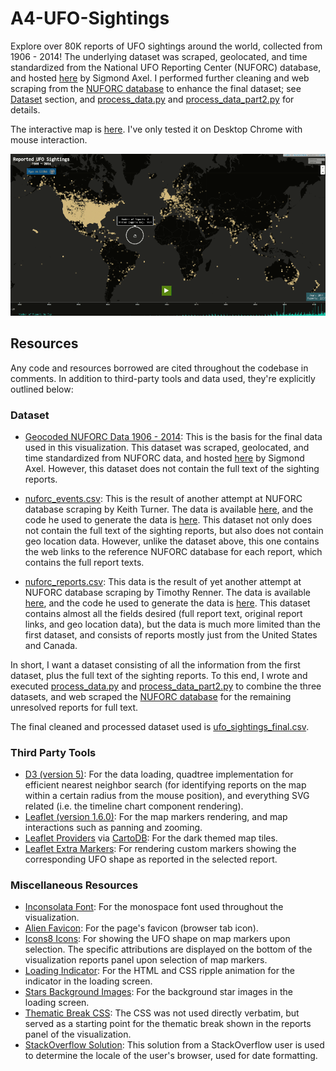 # A4-UFO-Sightings
Explore over 80K reports of UFO sightings around the world, collected from 1906 - 2014! The underlying dataset was scraped, geolocated, and time standardized from the National UFO Reporting Center (NUFORC) database, and hosted [here](https://github.com/planetsig/ufo-reports) by Sigmond Axel. I performed further cleaning and web scraping from the [NUFORC database](http://www.nuforc.org/webreports.html) to enhance the final dataset; see [Dataset](#dataset) section, and [process_data.py](resources/data/process_data.py) and [process_data_part2.py](resources/data/process_data_part2.py) for details.

The interactive map is [here](https://github.mit.edu/pages/6894-sp20/A4-UFO-Sightings/). I've only tested it on Desktop Chrome with mouse interaction.

![ufosightings](resources/images/a4ufo_small.gif)

## Resources
Any code and resources borrowed are cited throughout the codebase in comments. In addition to third-party tools and data used, they're explicitly outlined below:

### Dataset
* [Geocoded NUFORC Data 1906 - 2014](resources/data/ufo_sightings_original.csv): This is the basis for the final data used in this visualization. This dataset was scraped, geolocated, and time standardized from NUFORC data, and hosted [here](https://github.com/planetsig/ufo-reports) by Sigmond Axel. However, this dataset does not contain the full text of the sighting reports.

* [nuforc_events.csv](https://github.com/khturner/nuforc_data/blob/master/): This is the result of another attempt at NUFORC database scraping by Keith Turner. The data is available [here](https://data.world/khturner/national-ufo-reporting-center-reports), and the code he used to generate the data is [here](https://github.com/khturner/nuforc_data/blob/master/). This dataset not only does not contain the full text of the sighting reports, but also does not contain geo location data. However, unlike the dataset above, this one contains the web links to the reference NUFORC database for each report, which contains the full report texts.

* [nuforc_reports.csv](https://data.world/timothyrenner/ufo-sightings): This data is the result of yet another attempt at NUFORC database scraping by Timothy Renner. The data is available [here](https://data.world/timothyrenner/ufo-sightings), and the code he used to generate the data is [here](https://github.com/timothyrenner/nuforc_sightings_data). This dataset contains almost all the fields desired (full report text, original report links, and geo location data), but the data is much more limited than the first dataset, and consists of reports mostly just from the United States and Canada.

In short, I want a dataset consisting of all the information from the first dataset, plus the full text of the sighting reports. To this end, I wrote and executed [process_data.py](resources/data/process_data.py) and [process_data_part2.py](resources/data/process_data_part2.py) to combine the three datasets, and web scraped the [NUFORC database](http://www.nuforc.org/webreports.html) for the remaining unresolved reports for full text.

The final cleaned and processed dataset used is [ufo_sightings_final.csv](resources/data/ufo_sightings_final.csv).

### Third Party Tools
* [D3 (version 5)](https://github.com/d3/d3): For the data loading, quadtree implementation for efficient nearest neighbor search (for identifying reports on the map within a certain radius from the mouse position), and everything SVG related (i.e. the timeline chart component rendering).
* [Leaflet (version 1.6.0)](https://leafletjs.com/): For the map markers rendering, and map interactions such as panning and zooming.
* [Leaflet Providers](https://github.com/leaflet-extras/leaflet-providers) via [CartoDB](https://carto.com/attribution/): For the dark themed map tiles.
* [Leaflet Extra Markers](https://github.com/coryasilva/Leaflet.ExtraMarkers): For rendering custom markers showing the corresponding UFO shape as reported in the selected report.

### Miscellaneous Resources
* [Inconsolata Font](https://fonts.google.com/specimen/Inconsolata): For the monospace font used throughout the visualization.
* [Alien Favicon](https://favicon.io/emoji-favicons/alien-monster/): For the page's favicon (browser tab icon).
* [Icons8 Icons](https://icons8.com/icons): For showing the UFO shape on map markers upon selection. The specific attributions are displayed on the bottom of the visualization reports panel upon selection of map markers.
* [Loading Indicator](https://loading.io/css/): For the HTML and CSS ripple animation for the indicator in the loading screen.
* [Stars Background Images](https://dellsystem.me/posts/night-sky-css): For the background star images in the loading screen.
* [Thematic Break CSS](https://css-tricks.com/examples/hrs/): The CSS was not used directly verbatim, but served as a starting point for the thematic break shown in the reports panel of the visualization.
* [StackOverflow Solution](https://stackoverflow.com/a/52112155): This solution from a StackOverflow user is used to determine the locale of the user's browser, used for date formatting.
